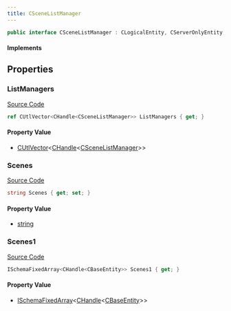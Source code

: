 ```yaml
---
title: CSceneListManager
---
```


```csharp
public interface CSceneListManager : CLogicalEntity, CServerOnlyEntity, CBaseEntity, CEntityInstance, ISchemaClass<CEntityInstance>, ISchemaClass<CBaseEntity>, ISchemaClass<CServerOnlyEntity>, ISchemaClass<CLogicalEntity>, ISchemaClass<CSceneListManager>, ISchemaField, ISchemaClass, INativeHandle
```

#### Implements

## Properties

### ListManagers

[Source Code](https://github.com/swiftly-solution/swiftlys2/blob/main/managed/src/SwiftlyS2.Generated/Schemas/Interfaces/CSceneListManager.cs#L17)

```csharp
ref CUtlVector<CHandle<CSceneListManager>> ListManagers { get; }
```

#### Property Value

- [CUtlVector](/docs/api/-1)<[CHandle](/docs/api/shared/natives/chandle-1)<[CSceneListManager](/docs/api/shared/schemadefinitions/cscenelistmanager)>>

### Scenes

[Source Code](https://github.com/swiftly-solution/swiftlys2/blob/main/managed/src/SwiftlyS2.Generated/Schemas/Interfaces/CSceneListManager.cs#L19)

```csharp
string Scenes { get; set; }
```

#### Property Value

- [string](https://learn.microsoft.com/dotnet/api/system.string)

### Scenes1

[Source Code](https://github.com/swiftly-solution/swiftlys2/blob/main/managed/src/SwiftlyS2.Generated/Schemas/Interfaces/CSceneListManager.cs#L21)

```csharp
ISchemaFixedArray<CHandle<CBaseEntity>> Scenes1 { get; }
```

#### Property Value

- [ISchemaFixedArray](/docs/api/shared/schemas/ischemafixedarray-1)<[CHandle](/docs/api/shared/natives/chandle-1)<[CBaseEntity](/docs/api/shared/schemadefinitions/cbaseentity)>>

